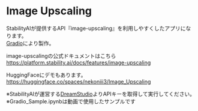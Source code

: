 # Image Upscaling

StabilityAIが提供するAPI『image-upscaling』を利用しやすくしたアプリになります。<br>
[Gradio](https://gradio.app/)により製作。<br>

image-upscalingの公式ドキュメントはこちら<br>
https://platform.stability.ai/docs/features/image-upscaling

HuggingFaceにデモもあります。
https://huggingface.co/spaces/nekoniii3/Image_Upscaling

※StabilityAIが運営する[DreamStudio](https://beta.dreamstudio.ai/)よりAPIキーを取得して実行してください。
※Gradio_Sample.ipynbは動画で使用したサンプルです